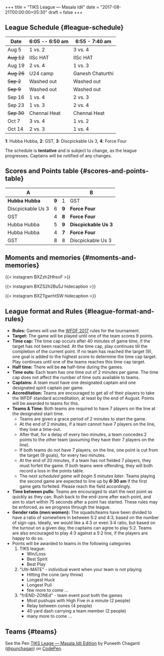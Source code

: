 +++
title = "TIKS League — Masala Idli"
date = "2017-08-21T00:00:00+05:30"
draft = false
+++

## League Schedule {#league-schedule}

Date       | 6:05 -- 6:50 am | 6:55 - 7:40 am
-----------|-----------------|-----------------
Aug 5      | 1 vs. 2         | 3 vs. 4
~~Aug 12~~ | IISc HAT        | IISc HAT
Aug 19     | 2 vs. 4         | 1 vs. 3
~~Aug 26~~ | U24 camp        | Ganesh Chaturthi
~~Sep 2~~  | Washed out      | Washed out
~~Sep 9~~  | Washed out      | Washed out
Sep 16     | 1 vs. 4         | 2 vs. 3
Sep 23     | 1 vs. 3         | 2 vs. 4
~~Sep 30~~ | Chennai Heat    | Chennai Heat
Oct 7      | 3 vs. 4         | 1 vs. 2
Oct 14     | 2 vs. 3         | 1 vs. 4

**1**: Hubba Hubba,  **2**: GST, **3**: Discpickable Us 3, **4**: Force Four

The schedule is **tentative** and is subject to change, as the league progresses.
Captains will be notified of any changes.


## Scores and Points table {#scores-and-points-table}

A                 |       |       | B
------------------|-------|-------|----------------------
**Hubba Hubba**   | **9** | 1     | GST
Discpickable Us 3 | 6     | **9** | **Force Four**
GST               | 4     | **8** | **Force Four**
Hubba Hubba       | 5     | **9** | **Discpickable Us 3**
Hubba Hubba       | 4     | **7** | **Force Four**
GST               | 8     | 8     | Discpickable Us 3


## Moments and memories {#moments-and-memories}

{{< instagram BXZzh2HhsvF >}}

{{< instagram BXZS2h2Bu5J hidecaption >}}

{{< instagram BXZTgwrhtSW hidecaption >}}


## League format and Rules {#league-format-and-rules}

-   **Rules:** Games will use the [WFDF 2017](https://rules.wfdf.org/) rules for the tournament.
-   **Target:** The game will be played until one of the team scores 9 points.
-   **Time cap:** The time cap occurs after 40 minutes of game time, if the target
    has not been reached. At the time cap, play continues till the
    completion of the current point. If no team has reached the target
    (9), one goal is added to the highest score to determine the time
    cap target. Play continues until one of the teams reaches this
    time cap target.
-   **Half time:** There will be **no** half-time during the games.
-   **Time outs:** Each team has one time out of 2 minutes per game. The time cap
    does not affect the number of time outs available to teams.
-   **Captains:** A team must have one designated captain and one designated spirit
    captain per game.
-   **Accreditation:** Teams are encouraged to get all of their players to take the
    WFDF standard accreditation, at least by the end of August.
    Points will be awarded to teams for this.
-   **Teams & Time:** Both teams are required to have 7 players on the line at the
    designated start time.
    -   Teams are given a grace period of 2 minutes to start the game.
    -   At the end of 2 minutes, if a team cannot have 7 players on the line, they
        lose a time-out.
    -   After that, for a delay of every two minutes, a team concedes 2 points to
        the other team (assuming they have their 7 players on the line).
    -   If both teams do not have 7 players, on the line, one point is cut from the
        target (9 goals), for every two minutes.
    -   At the end of 20 minutes, if a team has not fielded 7 players, they must
        forfeit the game. If both teams were offending, they will both record a loss
        in the points table.
    -   The _next scheduled game will begin 5 minutes later_. Teams playing the
        second game are expected to line up by **6:30 am** if the first game gets
        forfeited. Please reach the field accordingly.
-   **Time between pulls:** Teams are encouraged to start the next point as quickly
    as they can. Rush back to the end-zone after each point, and aim to start
    within 75 seconds after a point has started. These rules may be enforced,
    as we progress through the league.
-   **Gender ratio (men:women):** The squads/teams have been divided to have a ratio
    of somewhere in between 5:2 and 4:3, based on the number of sign-ups.
    Ideally, we would like a 4:3 or even 3:4 ratio, but based on the turnout on
    a given day, the captains can agree to play 5:2. Teams are also encouraged
    to play 4:3 against a 5:2 line, if the players are happy to do so.
-   Points will be awarded to teams in the following categories
    1.  TIKS league:
        -   Win/Loss
        -   Best Spirit
        -   Best Play
    2.  "Ulti-MATE" - individual event when your team is not playing
        -   Hitting the cone (any throw)
        -   Longest Huck
        -   Longest Pull
        -   few more to come ...
    3.  "friEND-ZONEd" - team event post both the games
        -   Most pushups with High Five in a minute (2 people)
        -   Relay between cones (4 people)
        -   40 yard dash carrying a team member (2 people)
        -   many more to come ...


## Teams {#teams}

<p data-height="1000" data-theme-id="light" data-slug-hash="zdKxaN" data-default-tab="result" data-user="punchagan" data-embed-version="2" data-pen-title="TIKS Leage — Masala Idli Edition" class="codepen">See the Pen <a href="https://codepen.io/punchagan/pen/zdKxaN/">TIKS Leage — Masala Idli Edition</a> by Puneeth Chaganti (<a href="https://codepen.io/punchagan">@punchagan</a>) on <a href="https://codepen.io">CodePen</a>.</p>
<script async src="https://production-assets.codepen.io/assets/embed/ei.js"></script>

